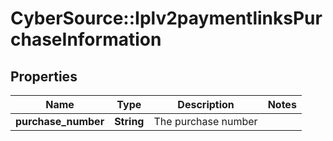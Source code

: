 # CyberSource::Iplv2paymentlinksPurchaseInformation

## Properties
Name | Type | Description | Notes
------------ | ------------- | ------------- | -------------
**purchase_number** | **String** | The purchase number | 


